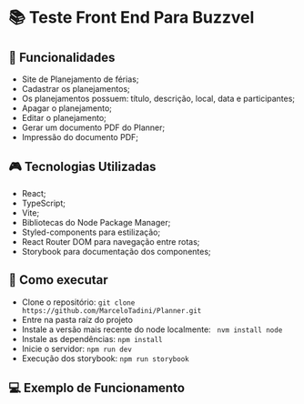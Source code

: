 # :books: Teste Front End Para Buzzvel


## :mag_right: Funcionalidades 
* Site de Planejamento de férias;
* Cadastrar os planejamentos;
* Os planejamentos possuem: título, descrição, local, data e participantes;
* Apagar o planejamento;
* Editar o planejamento;
* Gerar um documento PDF do Planner;
* Impressão do documento PDF;

##  :video_game: Tecnologias Utilizadas 
* React;
* TypeScript;
* Vite;
* Bibliotecas do Node Package Manager;
* Styled-components para estilização;
* React Router DOM para navegação entre rotas;
* Storybook para documentação dos componentes;

## :rocket: Como executar 
* Clone o repositório:
```` git clone https://github.com/MarceloTadini/Planner.git ````
* Entre na pasta raíz do projeto
* Instale a versão mais recente do node localmente:
````  nvm install node ```` 
* Instale as dependências: ```` npm install ````
* Inicie o servidor: ```` npm run dev ````
* Execução dos storybook: ```` npm run storybook ````

## :computer: Exemplo de Funcionamento

